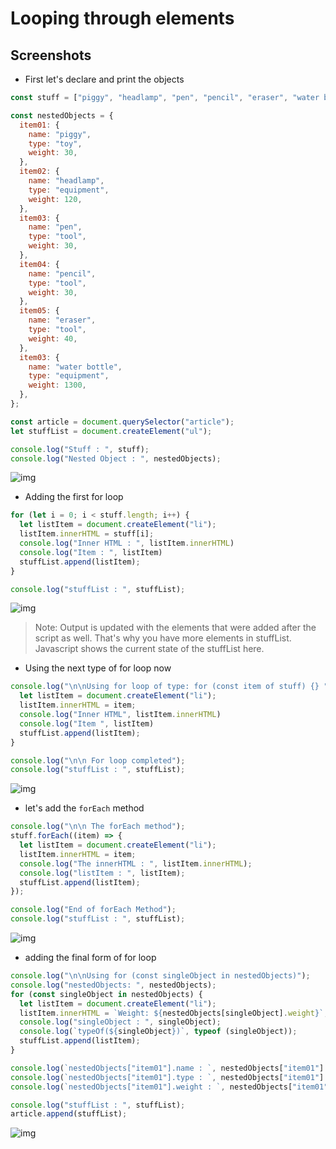 # Looping through elements

## Screenshots

- First let's declare and print the objects

```javascript
const stuff = ["piggy", "headlamp", "pen", "pencil", "eraser", "water bottle"];

const nestedObjects = {
  item01: {
    name: "piggy",
    type: "toy",
    weight: 30,
  },
  item02: {
    name: "headlamp",
    type: "equipment",
    weight: 120,
  },
  item03: {
    name: "pen",
    type: "tool",
    weight: 30,
  },
  item04: {
    name: "pencil",
    type: "tool",
    weight: 30,
  },
  item05: {
    name: "eraser",
    type: "tool",
    weight: 40,
  },
  item03: {
    name: "water bottle",
    type: "equipment",
    weight: 1300,
  },
};

const article = document.querySelector("article");
let stuffList = document.createElement("ul");

console.log("Stuff : ", stuff);
console.log("Nested Object : ", nestedObjects);
```

![img](.images/image-2023-05-12-13-02-53.png)

- Adding the first for loop 

```javascript
for (let i = 0; i < stuff.length; i++) {
  let listItem = document.createElement("li");
  listItem.innerHTML = stuff[i];
  console.log("Inner HTML : ", listItem.innerHTML)
  console.log("Item : ", listItem)
  stuffList.append(listItem);
}

console.log("stuffList : ", stuffList);
```

![img](.images/image-2023-05-12-13-14-32.png)

> Note: Output is updated with the elements that were added after the script as well. That's why you have more elements in stuffList. Javascript shows the current state of the stuffList here.

- Using the next type of for loop now

```javascript
console.log("\n\nUsing for loop of type: for (const item of stuff) {} ")
  let listItem = document.createElement("li");
  listItem.innerHTML = item;
  console.log("Inner HTML", listItem.innerHTML)
  console.log("Item ", listItem)
  stuffList.append(listItem);
}

console.log("\n\n For loop completed");
console.log("stuffList : ", stuffList);
```

![img](.images/image-2023-05-12-13-28-40.png)

- let's add the `forEach` method

```javascript
console.log("\n\n The forEach method");
stuff.forEach((item) => {
  let listItem = document.createElement("li");
  listItem.innerHTML = item;
  console.log("The innerHTML : ", listItem.innerHTML);
  console.log("listItem : ", listItem);
  stuffList.append(listItem);
});

console.log("End of forEach Method");
console.log("stuffList : ", stuffList);
```

![img](.images/image-2023-05-12-13-36-50.png)

- adding the final form of for loop

```javascript
console.log("\n\nUsing for (const singleObject in nestedObjects)");
console.log("nestedObjects: ", nestedObjects);
for (const singleObject in nestedObjects) {
  let listItem = document.createElement("li");
  listItem.innerHTML = `Weight: ${nestedObjects[singleObject].weight}`;
  console.log("singleObject : ", singleObject);
  console.log(`typeOf(${singleObject})`, typeof (singleObject));
  stuffList.append(listItem);
}

console.log(`nestedObjects["item01"].name : `, nestedObjects["item01"].name);
console.log(`nestedObjects["item01"].type : `, nestedObjects["item01"].type);
console.log(`nestedObjects["item01"].weight : `, nestedObjects["item01"].weight);

console.log("stuffList : ", stuffList);
article.append(stuffList);
```

![img](.images/image-2023-05-12-13-50-54.png)
